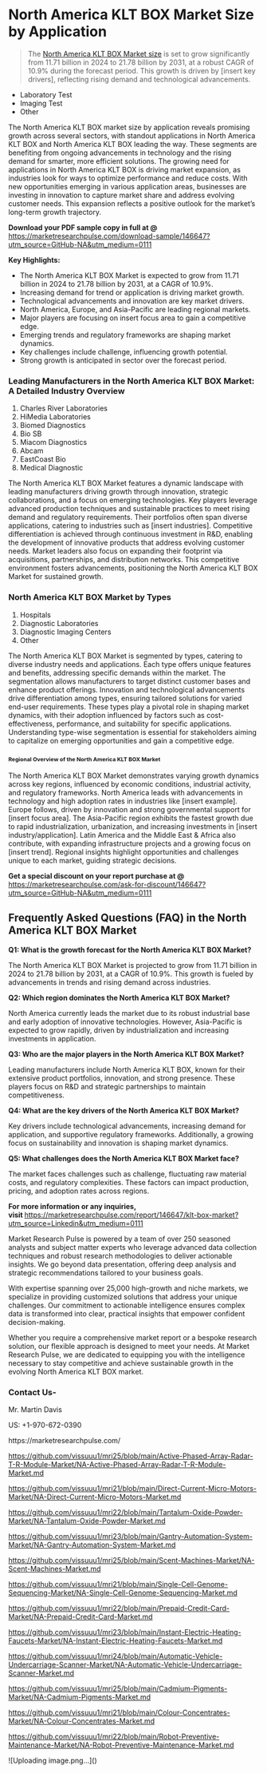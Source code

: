 <h1>North America KLT BOX Market&nbsp;Size by Application</h1><blockquote><p>The <a href="https://marketresearchpulse.com/download-sample/146647?utm_source=GitHub-NA&amp;utm_medium=0111">North America KLT BOX Market size</a> is set to grow significantly from 11.71 billion in 2024 to 21.78 billion by 2031, at a robust CAGR of 10.9% during the forecast period. This growth is driven by [insert key drivers], reflecting rising demand and technological advancements.</p></blockquote><ul><li>Laboratory Test<li> Imaging Test<li> Other</li></ul><p>The North America KLT BOX market size by application reveals promising growth across several sectors, with standout applications in North America KLT BOX and North America KLT BOX leading the way. These segments are benefiting from ongoing advancements in technology and the rising demand for smarter, more efficient solutions. The growing need for applications in North America KLT BOX is driving market expansion, as industries look for ways to optimize performance and reduce costs. With new opportunities emerging in various application areas, businesses are investing in innovation to capture market share and address evolving customer needs. This expansion reflects a positive outlook for the market’s long-term growth trajectory.</p><p><strong>Download your PDF sample copy in full at @ </strong><a href="https://marketresearchpulse.com/download-sample/146647?utm_source=GitHub-NA&amp;utm_medium=0111">https://marketresearchpulse.com/download-sample/146647?utm_source=GitHub-NA&amp;utm_medium=0111</a></p><p><strong>Key Highlights: </strong></p><ul><li>The North America KLT BOX Market is expected to grow from 11.71 billion in 2024 to 21.78 billion by 2031, at a CAGR of 10.9%.</li><li>Increasing demand for trend or application is driving market growth.</li><li>Technological advancements and innovation are key market drivers.</li><li>North America, Europe, and Asia-Pacific are leading regional markets.</li><li>Major players are focusing on insert focus area to gain a competitive edge.</li><li>Emerging trends and regulatory frameworks are shaping market dynamics.</li><li>Key challenges include challenge, influencing growth potential.</li><li>Strong growth is anticipated in sector over the forecast period.</li></ul><h3>Leading Manufacturers in the North America KLT BOX Market: A Detailed Industry Overview</h3><ol><li>Charles River Laboratories</li><li>HiMedia Laboratories</li><li>Biomed Diagnostics</li><li>Bio SB</li><li>Miacom Diagnostics</li><li>Abcam</li><li>EastCoast Bio</li><li>Medical Diagnostic</li></ol><div class="flex max-w-full flex-col flex-grow"><div class="min-h-8 text-message flex w-full flex-col items-end gap-2 whitespace-normal break-words [.text-message+&amp;]:mt-5" dir="auto" data-message-author-role="assistant" data-message-id="fd8432e4-4910-450d-b182-61b7bfb0a01f" data-message-model-slug="gpt-4o"><div class="flex w-full flex-col gap-1 empty:hidden first:pt-[3px]"><div class="markdown prose w-full break-words dark:prose-invert light"><p>The North America KLT BOX Market features a dynamic landscape with leading manufacturers driving growth through innovation, strategic collaborations, and a focus on emerging technologies. Key players leverage advanced production techniques and sustainable practices to meet rising demand and regulatory requirements. Their portfolios often span diverse applications, catering to industries such as [insert industries]. Competitive differentiation is achieved through continuous investment in R&amp;D, enabling the development of innovative products that address evolving customer needs. Market leaders also focus on expanding their footprint via acquisitions, partnerships, and distribution networks. This competitive environment fosters advancements, positioning the North America KLT BOX Market for sustained growth.</p></div></div></div></div><h3>North America KLT BOX Market by Types</h3><ol><li>Hospitals<li> Diagnostic Laboratories<li> Diagnostic Imaging Centers<li> Other</li></ol><div class="flex max-w-full flex-col flex-grow"><div class="min-h-8 text-message flex w-full flex-col items-end gap-2 whitespace-normal break-words [.text-message+&amp;]:mt-5" dir="auto" data-message-author-role="assistant" data-message-id="084470be-0bb7-4664-bddf-5156b4f41249" data-message-model-slug="gpt-4o-mini"><div class="flex w-full flex-col gap-1 empty:hidden first:pt-[3px]"><div class="markdown prose w-full break-words dark:prose-invert light"><p>The North America KLT BOX Market is segmented by types, catering to diverse industry needs and applications. Each type offers unique features and benefits, addressing specific demands within the market. The segmentation allows manufacturers to target distinct customer bases and enhance product offerings. Innovation and technological advancements drive differentiation among types, ensuring tailored solutions for varied end-user requirements. These types play a pivotal role in shaping market dynamics, with their adoption influenced by factors such as cost-effectiveness, performance, and suitability for specific applications. Understanding type-wise segmentation is essential for stakeholders aiming to capitalize on emerging opportunities and gain a competitive edge.</p></div></div></div></div><h3><span style="font-size: 11px;">Regional Overview of the North America KLT BOX Market</span></h3><div class="flex max-w-full flex-col flex-grow"><div class="min-h-8 text-message flex w-full flex-col items-end gap-2 whitespace-normal break-words [.text-message+&amp;]:mt-5" dir="auto" data-message-author-role="assistant" data-message-id="e9038762-ce64-4e30-91c9-9bd413514231" data-message-model-slug="gpt-4o-mini"><div class="flex w-full flex-col gap-1 empty:hidden first:pt-[3px]"><div class="markdown prose w-full break-words dark:prose-invert light"><p>The North America KLT BOX Market demonstrates varying growth dynamics across key regions, influenced by economic conditions, industrial activity, and regulatory frameworks. North America leads with advancements in technology and high adoption rates in industries like [insert example]. Europe follows, driven by innovation and strong governmental support for [insert focus area]. The Asia-Pacific region exhibits the fastest growth due to rapid industrialization, urbanization, and increasing investments in [insert industry/application]. Latin America and the Middle East &amp; Africa also contribute, with expanding infrastructure projects and a growing focus on [insert trend]. Regional insights highlight opportunities and challenges unique to each market, guiding strategic decisions.</p></div></div></div></div><p><strong>Get a special discount on your report purchase at @ </strong><a href="https://marketresearchpulse.com/ask-for-discount/146647?utm_source=GitHub-NA&amp;utm_medium=0111">https://marketresearchpulse.com/ask-for-discount/146647?utm_source=GitHub-NA&amp;utm_medium=0111</a></p><h2>Frequently Asked Questions (FAQ) in the North America KLT BOX Market</h2><p><strong>Q1: What is the growth forecast for the North America KLT BOX Market?</strong></p><p>The North America KLT BOX Market is projected to grow from 11.71 billion in 2024 to 21.78 billion by 2031, at a CAGR of 10.9%. This growth is fueled by advancements in trends and rising demand across industries.</p><p><strong>Q2: Which region dominates the North America KLT BOX Market?</strong></p><p>North America currently leads the market due to its robust industrial base and early adoption of innovative technologies. However, Asia-Pacific is expected to grow rapidly, driven by industrialization and increasing investments in application.</p><p><strong>Q3: Who are the major players in the North America KLT BOX Market?</strong></p><p>Leading manufacturers include North America KLT BOX, known for their extensive product portfolios, innovation, and strong presence. These players focus on R&amp;D and strategic partnerships to maintain competitiveness.</p><p><strong>Q4: What are the key drivers of the North America KLT BOX Market?</strong></p><p>Key drivers include technological advancements, increasing demand for application, and supportive regulatory frameworks. Additionally, a growing focus on sustainability and innovation is shaping market dynamics.</p><p><strong>Q5: What challenges does the North America KLT BOX Market face?</strong></p><p>The market faces challenges such as challenge, fluctuating raw material costs, and regulatory complexities. These factors can impact production, pricing, and adoption rates across regions.</p><p><strong>For more information or any inquiries, visit&nbsp;</strong><a href="https://marketresearchpulse.com/report/146647/klt-box-market?utm_source=Linkedin&utm_medium=0111">https://marketresearchpulse.com/report/146647/klt-box-market?utm_source=Linkedin&utm_medium=0111</a></p><p>Market Research Pulse is powered by a team of over 250 seasoned analysts and subject matter experts who leverage advanced data collection techniques and robust research methodologies to deliver actionable insights. We go beyond data presentation, offering deep analysis and strategic recommendations tailored to your business goals.</p><p>With expertise spanning over 25,000 high-growth and niche markets, we specialize in providing customized solutions that address your unique challenges. Our commitment to actionable intelligence ensures complex data is transformed into clear, practical insights that empower confident decision-making.</p><p>Whether you require a comprehensive market report or a bespoke research solution, our flexible approach is designed to meet your needs. At Market Research Pulse, we are dedicated to equipping you with the intelligence necessary to stay competitive and achieve sustainable growth in the evolving North America KLT BOX market.</p><h3><strong>Contact Us-</strong></h3><p>Mr. Martin Davis</p><p>US: +1-970-672-0390</p><p>https://marketresearchpulse.com/</p><p><a href="https://github.com/vissuuu1/mri25/blob/main/Active-Phased-Array-Radar-T-R-Module-Market/NA-Active-Phased-Array-Radar-T-R-Module-Market.md">https://github.com/vissuuu1/mri25/blob/main/Active-Phased-Array-Radar-T-R-Module-Market/NA-Active-Phased-Array-Radar-T-R-Module-Market.md</a></p><p><a href="https://github.com/vissuuu1/mri21/blob/main/Direct-Current-Micro-Motors-Market/NA-Direct-Current-Micro-Motors-Market.md">https://github.com/vissuuu1/mri21/blob/main/Direct-Current-Micro-Motors-Market/NA-Direct-Current-Micro-Motors-Market.md</a></p><p><a href="https://github.com/vissuuu1/mri22/blob/main/Tantalum-Oxide-Powder-Market/NA-Tantalum-Oxide-Powder-Market.md">https://github.com/vissuuu1/mri22/blob/main/Tantalum-Oxide-Powder-Market/NA-Tantalum-Oxide-Powder-Market.md</a></p><p><a href="https://github.com/vissuuu1/mri23/blob/main/Gantry-Automation-System-Market/NA-Gantry-Automation-System-Market.md">https://github.com/vissuuu1/mri23/blob/main/Gantry-Automation-System-Market/NA-Gantry-Automation-System-Market.md</a></p><p><a href="https://github.com/vissuuu1/mri25/blob/main/Scent-Machines-Market/NA-Scent-Machines-Market.md">https://github.com/vissuuu1/mri25/blob/main/Scent-Machines-Market/NA-Scent-Machines-Market.md</a></p><p><a href="https://github.com/vissuuu1/mri21/blob/main/Single-Cell-Genome-Sequencing-Market/NA-Single-Cell-Genome-Sequencing-Market.md">https://github.com/vissuuu1/mri21/blob/main/Single-Cell-Genome-Sequencing-Market/NA-Single-Cell-Genome-Sequencing-Market.md</a></p><p><a href="https://github.com/vissuuu1/mri22/blob/main/Prepaid-Credit-Card-Market/NA-Prepaid-Credit-Card-Market.md">https://github.com/vissuuu1/mri22/blob/main/Prepaid-Credit-Card-Market/NA-Prepaid-Credit-Card-Market.md</a></p><p><a href="https://github.com/vissuuu1/mri23/blob/main/Instant-Electric-Heating-Faucets-Market/NA-Instant-Electric-Heating-Faucets-Market.md">https://github.com/vissuuu1/mri23/blob/main/Instant-Electric-Heating-Faucets-Market/NA-Instant-Electric-Heating-Faucets-Market.md</a></p><p><a href="https://github.com/vissuuu1/mri24/blob/main/Automatic-Vehicle-Undercarriage-Scanner-Market/NA-Automatic-Vehicle-Undercarriage-Scanner-Market.md">https://github.com/vissuuu1/mri24/blob/main/Automatic-Vehicle-Undercarriage-Scanner-Market/NA-Automatic-Vehicle-Undercarriage-Scanner-Market.md</a></p><p><a href="https://github.com/vissuuu1/mri25/blob/main/Cadmium-Pigments-Market/NA-Cadmium-Pigments-Market.md">https://github.com/vissuuu1/mri25/blob/main/Cadmium-Pigments-Market/NA-Cadmium-Pigments-Market.md</a></p><p><a href="https://github.com/vissuuu1/mri21/blob/main/Colour-Concentrates-Market/NA-Colour-Concentrates-Market.md">https://github.com/vissuuu1/mri21/blob/main/Colour-Concentrates-Market/NA-Colour-Concentrates-Market.md</a></p><p><a href="https://github.com/vissuuu1/mri22/blob/main/Robot-Preventive-Maintenance-Market/NA-Robot-Preventive-Maintenance-Market.md">https://github.com/vissuuu1/mri22/blob/main/Robot-Preventive-Maintenance-Market/NA-Robot-Preventive-Maintenance-Market.md</a></p>
![Uploading image.png…]()
